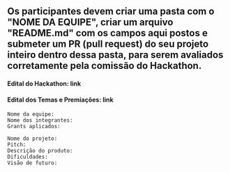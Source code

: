 ## Os participantes devem criar uma pasta com o "NOME DA EQUIPE", criar um arquivo "README.md" com os campos aqui postos e submeter um PR (pull request) do seu projeto inteiro dentro dessa pasta, para serem avaliados corretamente pela comissão do Hackathon.

#### Edital do Hackathon: link
#### Edital dos Temas e Premiações: link

```
Nome da equipe:
Nome dos integrantes:
Grants aplicados:
```

```
Nome do projeto:
Pitch:
Descrição do produto:
Dificuldades:
Visão de futuro:
```
